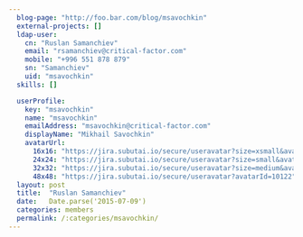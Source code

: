 ```yaml
---
  blog-page: "http://foo.bar.com/blog/msavochkin"
  external-projects: []
  ldap-user: 
    cn: "Ruslan Samanchiev"
    email: "rsamanchiev@critical-factor.com"
    mobile: "+996 551 878 879"
    sn: "Samanchiev"
    uid: "msavochkin"
  skills: []

  userProfile: 
    key: "msavochkin"
    name: "msavochkin"
    emailAddress: "msavochkin@critical-factor.com"
    displayName: "Mikhail Savochkin"
    avatarUrl: 
      16x16: "https://jira.subutai.io/secure/useravatar?size=xsmall&avatarId=10122"
      24x24: "https://jira.subutai.io/secure/useravatar?size=small&avatarId=10122"
      32x32: "https://jira.subutai.io/secure/useravatar?size=medium&avatarId=10122"
      48x48: "https://jira.subutai.io/secure/useravatar?avatarId=10122"
  layout: post
  title:  "Ruslan Samanchiev"
  date:   Date.parse('2015-07-09')
  categories: members
  permalink: /:categories/msavochkin/
---
```

